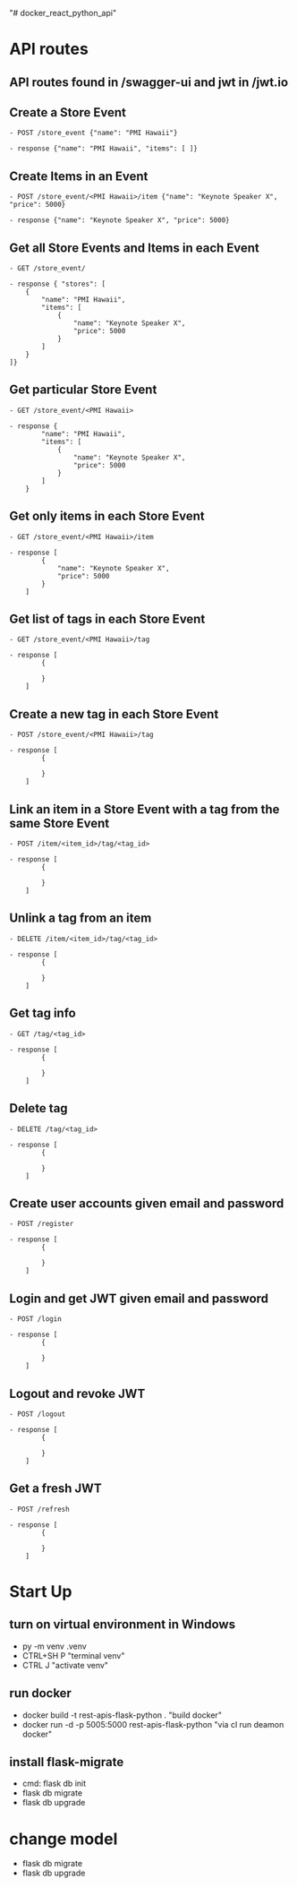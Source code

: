 "# docker_react_python_api" 

# API routes
## API routes found in /swagger-ui and jwt in /jwt.io

## Create a Store Event
```
- POST /store_event {"name": "PMI Hawaii"}

- response {"name": "PMI Hawaii", "items": [ ]}
```

## Create Items in an Event
```
- POST /store_event/<PMI Hawaii>/item {"name": "Keynote Speaker X", "price": 5000}

- response {"name": "Keynote Speaker X", "price": 5000}
```

## Get all Store Events and Items in each Event
```
- GET /store_event/

- response { "stores": [
    {
        "name": "PMI Hawaii",
        "items": [
            {
                "name": "Keynote Speaker X",
                "price": 5000
            }
        ]
    }
]}
```

## Get particular Store Event
```
- GET /store_event/<PMI Hawaii>

- response {
        "name": "PMI Hawaii",
        "items": [
            {
                "name": "Keynote Speaker X",
                "price": 5000
            }
        ]
    }
```

## Get only items in each Store Event
```
- GET /store_event/<PMI Hawaii>/item

- response [
        {
            "name": "Keynote Speaker X",
            "price": 5000
        }
    ]
```

## Get list of tags in each Store Event
```
- GET /store_event/<PMI Hawaii>/tag

- response [
        {
            
        }
    ]
```

## Create a new tag in each Store Event
```
- POST /store_event/<PMI Hawaii>/tag

- response [
        {
            
        }
    ]
```

## Link an item in a Store Event with a tag from the same Store Event
```
- POST /item/<item_id>/tag/<tag_id>

- response [
        {
            
        }
    ]
```

## Unlink a tag from an item
```
- DELETE /item/<item_id>/tag/<tag_id>

- response [
        {
            
        }
    ]
```

## Get tag info
```
- GET /tag/<tag_id>

- response [
        {
            
        }
    ]
```

## Delete tag
```
- DELETE /tag/<tag_id>

- response [
        {
             
        }
    ]
```

## Create user accounts given email and password
```
- POST /register

- response [
        {
             
        }
    ]
```

## Login and get JWT given email and password
```
- POST /login

- response [
        {
             
        }
    ]
```

## Logout and revoke JWT
```
- POST /logout

- response [
        {
             
        }
    ]
```

## Get a fresh JWT
```
- POST /refresh

- response [
        {
             
        }
    ]
```

# Start Up

## turn on virtual environment in Windows
- py -m venv .venv
- CTRL+SH P  "terminal venv" 
- CTRL J "activate venv"

## run docker
- docker build -t rest-apis-flask-python . "build docker"
- docker run -d -p 5005:5000 rest-apis-flask-python "via cl run deamon docker"

## install flask-migrate
- cmd: flask db init
- flask db migrate
- flask db upgrade

# change model
- flask db migrate
- flask db upgrade


